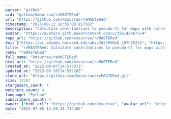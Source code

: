 ```yaml
---
parser: "github"
uid: "github/kmsurrao/reMASTERed"
url: "https://github.com/kmsurrao/reMASTERed"
timestamp: "2023-08-12 18:55:00.817582"
description: "Calculate contributions to pseudo-Cl for maps with correlated masks, based on https://arxiv.org/abs/2302.05436"
avatar: "https://avatars.githubusercontent.com/u/35614246?v=4"
repo_url: "https://github.com/kmsurrao/reMASTERed"
doi: ["https://ui.adsabs.harvard.edu/abs/2023PhRvD.107h3521S", "https://ui.adsabs.harvard.edu/abs/2023ascl.soft07049S/abstract"]
title: "reMASTERed: Calculate contributions to pseudo-Cl for maps with correlated masks"
name: "reMASTERed"
full_name: "kmsurrao/reMASTERed"
html_url: "https://github.com/kmsurrao/reMASTERed"
created_at: "2022-09-07T14:57:07Z"
updated_at: "2023-03-16T14:53:26Z"
clone_url: "https://github.com/kmsurrao/reMASTERed.git"
size: 15207
stargazers_count: 4
watchers_count: 4
language: "Python"
subscribers_count: 4
owner: {"html_url": "https://github.com/kmsurrao", "avatar_url": "https://avatars.githubusercontent.com/u/35614246?v=4", "login": "kmsurrao", "type": "User"}
date: "2025-07-05 14:29:41.714402"
---
```

